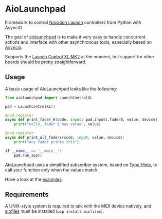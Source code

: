 # AioLaunchpad
Framework to control [Novation Launch](https://global.novationmusic.com/launch) controllers from Python with AsyncIO.

The goal of [aiolaunchpad](https://github.com/hoh/aiolaunchpad) is to make it very easy to handle concurrent actions and interface with other asynchronous tools, especially based on [Asyncio](https://docs.python.org/3/library/asyncio.html).

Supports the [Launch Control XL MK2](https://global.novationmusic.com/launch) at the moment, but support for other boards should be pretty straightforward.


## Usage

A basic usage of AioLaunchpad looks like the following:

```python
from aiolaunchpad import LaunchControlXL

pad = LaunchControlXL()

@pad.register
async def print_fader_0(code, input: pad.inputs.fader0, value, device):
    print("Hello, fader 0 has value", value)

@pad.register
async def print_all_faders(code, input, value, device):
    print("Any fader prints this")

if __name__ == '__main__':
    pad.run_app()
```

AioLaunchpad uses a simplified subscriber system, based on [Type Hints](https://docs.python.org/3/library/typing.html), to call your function only when the values match.

Have a look at the [examples](../examples).

## Requirements

A UNIX-style system is required to talk with the MIDI device natively, and [aiofiles](https://pypi.org/project/aiofiles/) must be installed (`pip install aiofiles`).
